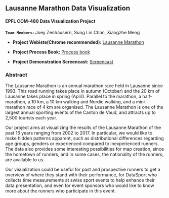## Lausanne Marathon Data Visualization

#### EPFL COM-480 Data Visualization Project

**`Team Members`:** Joey Zenhäusern, Sung Lin Chan, Xiangzhe Meng

- **Project Webiste(Chrome recommended):** [Lausanne Marathon](https://sonychan0807.github.io/)

- **Project Process Book:** [Process book](https://docs.google.com/document/d/1EHYNqUvYV9NgqAxjGbxRVW45st_6JBvdjYkWUG8atMQ/edit?usp=sharing)

- **Project Demonstration Screencast:** [Screencast](#)

### Abstract

The Lausanne Marathon is an annual marathon race held in Lausanne since 1993. This road running takes place in autumn (October) and the 20 km of Lausanne takes place in spring (April). Parallel to the marathon, a half-marathon, a 10 km, a 10 km walking and Nordic walking, and a mini-marathon race of 4 km are organised. The Lausanne Marathon is one of the largest annual sporting events of the Canton de Vaud, and attracts up to 2,500 tourists each year.

Our project aims at visualizing the results of the Lausanne Marathon of the past 16 years ranging from 2002 to 2017. In particular, we would like to make hidden patterns apparent, such as distributional differences regarding age groups, genders or experienced compared to inexperienced runners. The data also provides some interesting possibilities for map creation, since the hometown of runners, and in some cases, the nationality of the runners, are available to us.

Our visualization could be useful for past and prospective runners to get a overview of where they stand with their performance, for DataSport who collects time measurements at swiss sport events to help enhance their data presentation, and even for event sponsors who would like to know more about the runners who participate in this event.




